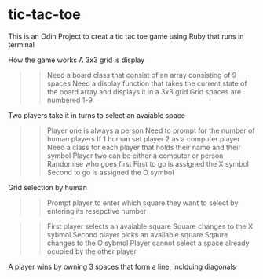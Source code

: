 # tic-tac-toe

This is an Odin Project to creat a tic tac toe game using Ruby that runs in terminal

How the game works
A 3x3 grid is display 
 >>Need a board class that consist of an array consisting of 9 spaces
 >>Need a display function that takes the current state of the board array and displays it in a 3x3 grid
 >> Grid spaces are numbered 1-9

Two players take it in turns to select an avaiable space
  >> Player one is always a person
  >> Need to prompt for the number of human players
  >> If 1 human set player 2 as a computer player
  >> Need a class for each player that holds their name and their symbol
  >> Player two can be either a computer or person
  >> Randomise who goes first
  >> First to go is assigned the X symbol
  >> Second to go is assigned the O symbol

Grid selection by human
  >> Prompt player to enter which square they want to select by entering its resepctive number
  >> 


  
  >> First player selects an avaiable square
  >> Square changes to the X sybmol
  >> Second player picks an available square
  >> Sqaure changes to the O sybmol
  Player cannot select a space already ocupied by the other player

A player wins by owning 3 spaces that form a line, inclduing diagonals  
